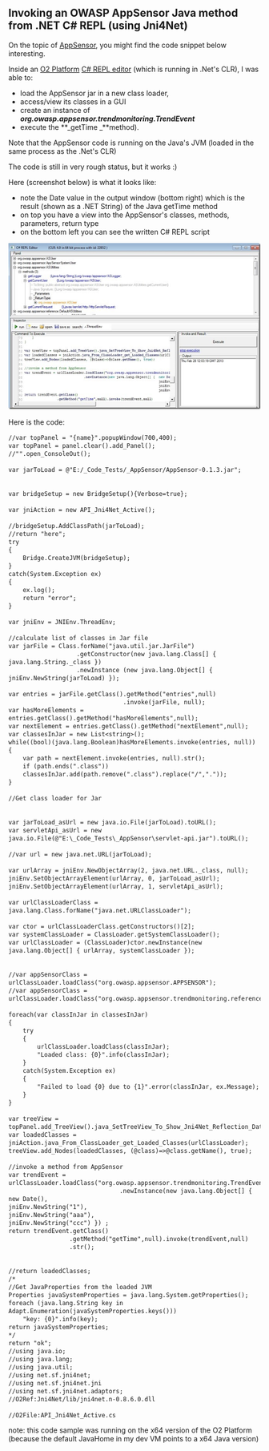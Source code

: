 ##  Invoking an OWASP AppSensor Java method from .NET C# REPL (using Jni4Net) 

On the topic of [AppSensor](https://www.owasp.org/index.php/OWASP_AppSensor_Project), you might find the code snippet below interesting. 

Inside an [O2 Platform](http://blog.diniscruz.com/p/owasp-o2-platform.html) [C# REPL editor](http://blog.diniscruz.com/p/c-repl-script-environment.html) (which is running in .Net's CLR), I was able to:

  * load the AppSensor jar in a new class loader, 
  * access/view its classes in a GUI 
  * create an instance of **_org.owasp.appsensor.trendmonitoring.TrendEvent_** 
  * execute the **_getTime _**method). 
  
Note that the AppSensor code is running on the Java's JVM (loaded in the same process as the .Net's CLR)

The code is still in very rough status, but it works :)  

Here (screenshot below) is what it looks like:

  * note the Date value in the output window (bottom right) which is the result (shown as a .NET String) of the Java getTime method
  * on top you have a view into the AppSensor's classes, methods, parameters, return type
  * on the bottom left you can see the written C# REPL script

  
![CropperCapture[34]](images/CropperCapture_25255B34_25255D_thumb.jpg)

Here is the code:  

    
    //var topPanel = "{name}".popupWindow(700,400);  
    var topPanel = panel.clear().add_Panel();  
    //"".open_ConsoleOut();

    var jarToLoad = @"E:/_Code_Tests/_AppSensor/AppSensor-0.1.3.jar";
    
    
    var bridgeSetup = new BridgeSetup(){Verbose=true};
    
    var jniAction = new API_Jni4Net_Active();
    
    //bridgeSetup.AddClassPath(jarToLoad);  
    //return "here";  
    try  
    {  
        Bridge.CreateJVM(bridgeSetup);  
    }  
    catch(System.Exception ex)  
    {  
        ex.log();  
        return "error";  
    }

    var jniEnv = JNIEnv.ThreadEnv;

    //calculate list of classes in Jar file  
    var jarFile = Class.forName("java.util.jar.JarFile")  
                       .getConstructor(new java.lang.Class[] { java.lang.String._class })  
                       .newInstance (new java.lang.Object[] { jniEnv.NewString(jarToLoad) });

    var entries = jarFile.getClass().getMethod("entries",null)  
                                    .invoke(jarFile, null);  
    var hasMoreElements = entries.getClass().getMethod("hasMoreElements",null);  
    var nextElement = entries.getClass().getMethod("nextElement",null);  
    var classesInJar = new List<string>();  
    while((bool)(java.lang.Boolean)hasMoreElements.invoke(entries, null))  
    {  
        var path = nextElement.invoke(entries, null).str();  
        if (path.ends(".class"))  
        classesInJar.add(path.remove(".class").replace("/","."));  
    }

    //Get class loader for Jar

  
    var jarToLoad_asUrl = new java.io.File(jarToLoad).toURL();  
    var servletApi_asUrl = new java.io.File(@"E:\_Code_Tests\_AppSensor\servlet-api.jar").toURL();

    //var url = new java.net.URL(jarToLoad);

    var urlArray = jniEnv.NewObjectArray(2, java.net.URL._class, null);  
    jniEnv.SetObjectArrayElement(urlArray, 0, jarToLoad_asUrl);  
    jniEnv.SetObjectArrayElement(urlArray, 1, servletApi_asUrl);

    var urlClassLoaderClass = java.lang.Class.forName("java.net.URLClassLoader");

    var ctor = urlClassLoaderClass.getConstructors()[2];   
    var systemClassLoader = ClassLoader.getSystemClassLoader();  
    var urlClassLoader = (ClassLoader)ctor.newInstance(new java.lang.Object[] { urlArray, systemClassLoader });

  
    //var appSensorClass = urlClassLoader.loadClass("org.owasp.appsensor.APPSENSOR");  
    //var appSensorClass = urlClassLoader.loadClass("org.owasp.appsensor.trendmonitoring.reference.InMemoryTrendDataStore$1");

    foreach(var classInJar in classesInJar)  
    {   
        try  
        {  
            urlClassLoader.loadClass(classInJar);  
            "Loaded class: {0}".info(classInJar);  
        }  
        catch(System.Exception ex)  
        {  
            "Failed to load {0} due to {1}".error(classInJar, ex.Message);  
        }  
    }

    var treeView = topPanel.add_TreeView().java_SetTreeView_To_Show_Jni4Net_Reflection_Data();  
    var loadedClasses = jniAction.java_From_ClassLoader_get_Loaded_Classes(urlClassLoader);  
    treeView.add_Nodes(loadedClasses, (@class)=>@class.getName(), true);

    //invoke a method from AppSensor  
    var trendEvent = urlClassLoader.loadClass("org.owasp.appsensor.trendmonitoring.TrendEvent").getConstructors().first()  
                                   .newInstance(new java.lang.Object[] { new Date(),  
    jniEnv.NewString("1"),  
    jniEnv.NewString("aaa"),  
    jniEnv.NewString("ccc") }) ;  
    return trendEvent.getClass()  
                     .getMethod("getTime",null).invoke(trendEvent,null)  
                     .str();

  
    //return loadedClasses;   
    /*  
    //Get JavaProperties from the loaded JVM  
    Properties javaSystemProperties = java.lang.System.getProperties();  
    foreach (java.lang.String key in Adapt.Enumeration(javaSystemProperties.keys()))  
        "key: {0}".info(key);   
    return javaSystemProperties;  
    */  
    return "ok";  
    //using java.io;  
    //using java.lang;  
    //using java.util;  
    //using net.sf.jni4net;  
    //using net.sf.jni4net.jni  
    //using net.sf.jni4net.adaptors;  
    //O2Ref:Jni4Net/lib/jni4net.n-0.8.6.0.dll

    //O2File:API_Jni4Net_Active.cs  
  
note: this code sample was running on the x64 version of the O2 Platform (because the default JavaHome in my dev VM points to a x64 Java version)
